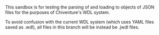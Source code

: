 This sandbox is for testing the parsing of and loading to objects of JSON files for the purposes of Chiventure's WDL system.


To avoid confusion with the current WDL system (which uses YAML files saved as .wdl), all files in this branch will be instead be .jwdl files.

